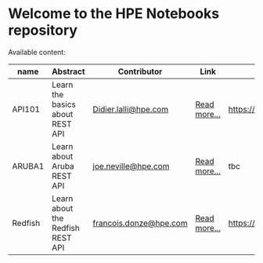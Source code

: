# Welcome to the HPE Notebooks repository

Available content:

| name     | Abstract     | Contributor    | Link| Video |
| ---------| -------------| ---------------| ----- |----|              
| API101 | Learn the basics about REST API | Didier.lalli@hpe.com | [Read more...](API101/README.md)| https://vimeo.com/433621126 |
| ARUBA1 | Learn about Aruba REST API | joe.neville@hpe.com | [Read more...](ARUBA1/README.md)| tbc |
| Redfish | Learn about the Redfish REST API | francois.donze@hpe.com | [Read more...](Redfish/README.md)| https://vimeo.com/433618069 |
